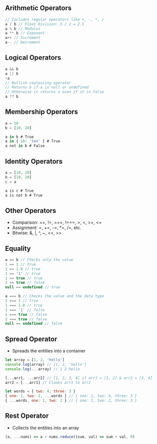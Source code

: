 ## Arithmetic Operators
```js
// Includes regular operators like +, -, *, /
a / b // Float Division: 5 / 2 = 2.5
a % b // Modulus
a ** b // Exponent
a++ // Increment
a-- // Decrement
```

## Logical Operators
```js
a && b
a || b
!a
// Nullish coalescing operator
// Returns b if a is null or undefined
// Otherwise it returns a even if it is false
a ?? b
```

## Membership Operators
```js
a = 10
b = [10, 20]

a in b # True
a in { 10: 'ten' } # True
a not in b # False
```

## Identity Operators
```js
a = [10, 20]
b = [10, 20]
c = a

a is c # True
a is not b # True
```

## Other Operators
- Comparison: ==, !=, ===, !===, >, <, >=, <=
- Assignment: =, +=, -=, *=, /=, etc.
- Bitwise: &, |, ^, ~, <<, >>

## Equality
```js
a == b // Checks only the value
1 == 1 // true
1 == 1.0 // true
1 == '1' // true
1 == true // true
2 == true // false
null == undefined // true

a === b // Checks the value and the data type
1 === 1 // true
1 === 1.0 // true
1 === '1' // false
1 === true // false
2 === true // false
null == undefined // false
```

## Spread Operator
- Spreads the entities into a container

```js
let array = [1, 2, 'hello']
console.log(array) // [1, 2, 'hello']
console.log(...array) // 1 2 hello

[...arr1, ...arr2] // [1, 2, 3, 4] if arr1 = [1, 2] & arr2 = [3, 4]
arr2 = [...arr1] // Clones arr1 to arr2

let words = { two: 4, three: 3 }
{ one: 1, two: 2, ...words } // { one: 1, two: 4, three: 3 }
{ ...words, one: 1, two: 2 } // { one: 1, two: 2, three: 3 }
```

## Rest Operator
- Collects the entities into an array

```js
(a, ...nums) => a + nums.reduce((sum, val) => sum + val, 0)
```
